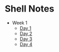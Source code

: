 # Shell Notes

- Week 1
  - [Day 1](./week1/day1.md)
  - [Day 2](./week1/day2.md)
  - [Day 3](./week1/day3.md)
  - [Day 4](./week1/day4.md)